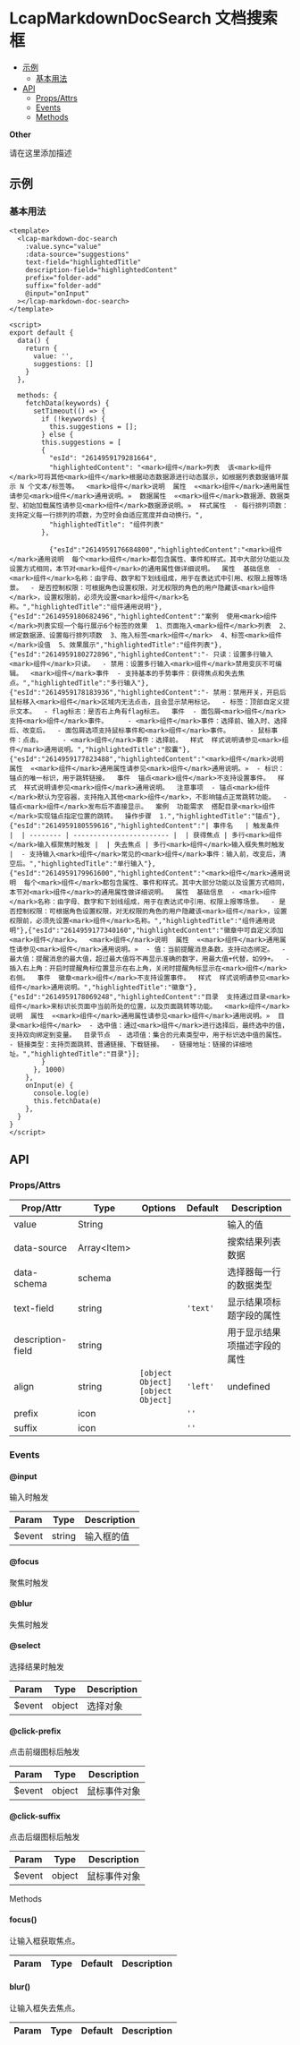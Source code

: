 <!-- 该 README.md 根据 api.yaml 和 docs/*.md 自动生成，为了方便在 GitHub 和 NPM 上查阅。如需修改，请查看源文件 -->

# LcapMarkdownDocSearch 文档搜索框

- [示例](#示例)
    - [基本用法](#基本用法)
- [API]()
    - [Props/Attrs](#propsattrs)
    - [Events](#events)
    - [Methods](#methods)

**Other**

请在这里添加描述

## 示例
### 基本用法

``` vue
<template>
  <lcap-markdown-doc-search
    :value.sync="value"
    :data-source="suggestions"
    text-field="highlightedTitle"
    description-field="highlightedContent"
    prefix="folder-add"
    suffix="folder-add"
    @input="onInput"
  ></lcap-markdown-doc-search>
</template>

<script>
export default {
  data() {
    return {
      value: '',
      suggestions: []
    }
  },

  methods: {
    fetchData(keywords) {
      setTimeout(() => {
        if (!keywords) {
          this.suggestions = [];
        } else {
        this.suggestions = [
        {
          "esId": "2614959179281664",
          "highlightedContent": "<mark>组件</mark>列表  该<mark>组件</mark>可将其他<mark>组件</mark>根据动态数据源进行动态展示，如根据列表数据循环展示 N 个文本/标签等。  <mark>组件</mark>说明  属性  «<mark>组件</mark>通用属性请参见<mark>组件</mark>通用说明。»  数据属性  «<mark>组件</mark>数据源、数据类型、初始加载属性请参见<mark>组件</mark>数据源说明。»  样式属性  - 每行排列项数：支持定义每一行排列的项数，为空时会自适应宽度并自动换行。",
          "highlightedTitle": "组件列表"
        },
          
          {"esId":"2614959176684800","highlightedContent":"<mark>组件</mark>通用说明  每个<mark>组件</mark>都包含属性、事件和样式。其中大部分功能以及设置方式相同，本节对<mark>组件</mark>的通用属性做详细说明。  属性  基础信息  - <mark>组件</mark>名称：由字母、数字和下划线组成，用于在表达式中引用、权限上报等场景。  - 是否控制权限：可根据角色设置权限，对无权限的角色的用户隐藏该<mark>组件</mark>，设置权限前，必须先设置<mark>组件</mark>名称。","highlightedTitle":"组件通用说明"},{"esId":"2614959180682496","highlightedContent":"案例  使用<mark>组件</mark>列表实现一个每行展示6个标签的效果  1、页面拖入<mark>组件</mark>列表  2、绑定数据源、设置每行排列项数  3、拖入标签<mark>组件</mark>  4、标签<mark>组件</mark>设值  5、效果展示","highlightedTitle":"组件列表"},{"esId":"2614959180272896","highlightedContent":"- 只读：设置多行输入<mark>组件</mark>只读。  - 禁用：设置多行输入<mark>组件</mark>禁用变灰不可编辑。  <mark>组件</mark>事件  - 支持基本的手势事件：获得焦点和失去焦点。","highlightedTitle":"多行输入"},{"esId":"2614959178183936","highlightedContent":"- 禁用：禁用开关，开启后鼠标移入<mark>组件</mark>区域内无法点击，且会显示禁用标记。  - 标签：顶部自定义提示文本。  - flag标志：是否右上角有flag标志。  事件  - 面包屑<mark>组件</mark>支持<mark>组件</mark>事件。     - <mark>组件</mark>事件：选择前、输入时、选择后、改变后。  - 面包屑选项支持鼠标事件和<mark>组件</mark>事件。     - 鼠标事件：点击。     - <mark>组件</mark>事件：选择前。  样式  样式说明请参见<mark>组件</mark>通用说明。","highlightedTitle":"胶囊"},{"esId":"2614959177823488","highlightedContent":"<mark>组件</mark>说明  属性  «<mark>组件</mark>通用属性请参见<mark>组件</mark>通用说明。»  - 标识：锚点的唯一标识，用于跳转链接。  事件  锚点<mark>组件</mark>不支持设置事件。  样式  样式说明请参见<mark>组件</mark>通用说明。  注意事项  - 锚点<mark>组件</mark>默认为空容器，支持拖入其他<mark>组件</mark>，不影响锚点正常跳转功能。  - 锚点<mark>组件</mark>发布后不直接显示。  案例  功能需求  搭配目录<mark>组件</mark>实现锚点指定位置的跳转。  操作步骤  1.","highlightedTitle":"锚点"},{"esId":"2614959180559616","highlightedContent":"| 事件名   | 触发条件                 |  | -------- | ------------------------ |  | 获得焦点 | 多行<mark>组件</mark>输入框聚焦时触发 |  | 失去焦点 | 多行<mark>组件</mark>输入框失焦时触发 |  - 支持输入<mark>组件</mark>常见的<mark>组件</mark>事件：输入前，改变后，清空后。","highlightedTitle":"单行输入"},{"esId":"2614959179961600","highlightedContent":"<mark>组件</mark>通用说明  每个<mark>组件</mark>都包含属性、事件和样式。其中大部分功能以及设置方式相同，本节对<mark>组件</mark>的通用属性做详细说明。  属性  基础信息  - <mark>组件</mark>名称：由字母、数字和下划线组成，用于在表达式中引用、权限上报等场景。  - 是否控制权限：可根据角色设置权限，对无权限的角色的用户隐藏该<mark>组件</mark>，设置权限前，必须先设置<mark>组件</mark>名称。","highlightedTitle":"组件通用说明"},{"esId":"2614959177340160","highlightedContent":"徽章中可自定义添加<mark>组件</mark>。  <mark>组件</mark>说明  属性  «<mark>组件</mark>通用属性请参见<mark>组件</mark>通用说明。»  - 值：当前提醒消息条数，支持动态绑定。  - 最大值：提醒消息的最大值，超过最大值将不再显示准确的数字，用最大值+代替，如99+。  - 插入右上角：开启时提醒角标位置显示在右上角，关闭时提醒角标显示在<mark>组件</mark>右侧。  事件  徽章<mark>组件</mark>不支持设置事件。  样式  样式说明请参见<mark>组件</mark>通用说明。","highlightedTitle":"徽章"},{"esId":"2614959178069248","highlightedContent":"目录  支持通过目录<mark>组件</mark>来标识长页面中当前所处的位置，以及页面跳转等功能。  <mark>组件</mark>说明  属性  «<mark>组件</mark>通用属性请参见<mark>组件</mark>通用说明。»  目录<mark>组件</mark>  - 选中值：通过<mark>组件</mark>进行选择后，最终选中的值，支持双向绑定到变量。  目录节点  - 选项值：集合的元素类型中，用于标识选中值的属性。  - 链接类型：支持页面跳转、普通链接、下载链接。  - 链接地址：链接的详细地址。","highlightedTitle":"目录"}];
        }
      }, 1000)
    },
    onInput(e) {
      console.log(e)
      this.fetchData(e)
    },
  }
}
</script>
```


## API
### Props/Attrs

| Prop/Attr | Type | Options | Default | Description |
| --------- | ---- | ------- | ------- | ----------- |
| value | String |  |  | 输入的值 |
| data-source | Array\<Item\> |  |  | 搜索结果列表数据 |
| data-schema | schema |  |  | 选择器每一行的数据类型 |
| text-field | string |  | `'text'` | 显示结果项标题字段的属性 |
| description-field | string |  |  | 用于显示结果项描述字段的属性 |
| align | string | `[object Object]`<br/>`[object Object]` | `'left'` | undefined |
| prefix | icon |  | `''` |  |
| suffix | icon |  | `''` |  |

### Events

#### @input

输入时触发

| Param | Type | Description |
| ----- | ---- | ----------- |
| $event | string | 输入框的值 |

#### @focus

聚焦时触发

#### @blur

失焦时触发

#### @select

选择结果时触发

| Param | Type | Description |
| ----- | ---- | ----------- |
| $event | object | 选择对象 |

#### @click-prefix

点击前缀图标后触发

| Param | Type | Description |
| ----- | ---- | ----------- |
| $event | object | 鼠标事件对象 |

#### @click-suffix

点击后缀图标后触发

| Param | Type | Description |
| ----- | ---- | ----------- |
| $event | object | 鼠标事件对象 |

Methods

#### focus()

让输入框获取焦点。

| Param | Type | Default | Description |
| ----- | ---- | ------- | ----------- |

#### blur()

让输入框失去焦点。

| Param | Type | Default | Description |
| ----- | ---- | ------- | ----------- |

